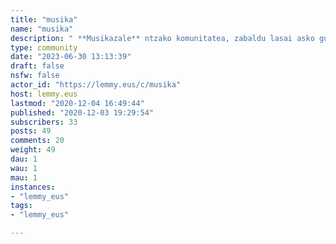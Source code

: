 ```yaml
---
title: "musika" 
name: "musika"
description: " **Musikazale** ntzako komunitatea, zabaldu lasai asko gustoko dituzun talde, abesti edo ta kontzertuak.Musikarekin zerikusia duen edozer hementxe aurki dezakegu."
type: community
date: "2023-06-30 13:13:39"
draft: false
nsfw: false
actor_id: "https://lemmy.eus/c/musika"
host: lemmy.eus
lastmod: "2020-12-04 16:49:44"
published: "2020-12-03 19:29:54"
subscribers: 33
posts: 49
comments: 20
weight: 49
dau: 1
wau: 1
mau: 1
instances:
- "lemmy_eus"
tags: 
- "lemmy_eus"

---
```

